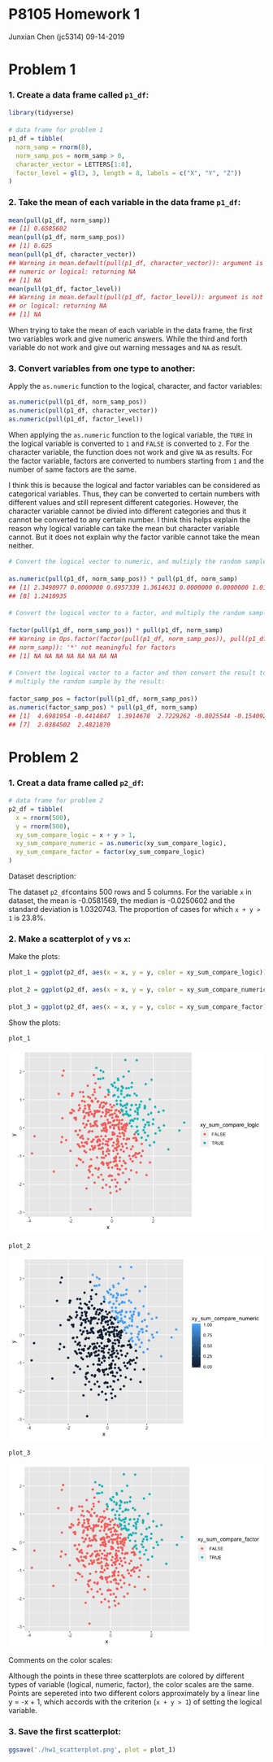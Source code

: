 P8105 Homework 1
================
Junxian Chen (jc5314)
09-14-2019

# Problem 1

### 1\. Create a data frame called `p1_df`:

``` r
library(tidyverse)

# data frame for problem 1
p1_df = tibble(                  
  norm_samp = rnorm(8),
  norm_samp_pos = norm_samp > 0,
  character_vector = LETTERS[1:8],
  factor_level = gl(3, 3, length = 8, labels = c("X", "Y", "Z"))
)
```

### 2\. Take the mean of each variable in the data frame `p1_df`:

``` r
mean(pull(p1_df, norm_samp))
## [1] 0.6585602
mean(pull(p1_df, norm_samp_pos))
## [1] 0.625
mean(pull(p1_df, character_vector))
## Warning in mean.default(pull(p1_df, character_vector)): argument is not
## numeric or logical: returning NA
## [1] NA
mean(pull(p1_df, factor_level))
## Warning in mean.default(pull(p1_df, factor_level)): argument is not numeric
## or logical: returning NA
## [1] NA
```

When trying to take the mean of each variable in the data frame, the
first two variables work and give numeric answers. While the third and
forth variable do not work and give out warning messages and `NA` as
result.

### 3\. Convert variables from one type to another:

Apply the `as.numeric` function to the logical, character, and factor
variables:

``` r
as.numeric(pull(p1_df, norm_samp_pos))
as.numeric(pull(p1_df, character_vector))
as.numeric(pull(p1_df, factor_level))
```

When applying the `as.numeric` function to the logical variable, the
`TURE` in the logical variable is converted to `1` and `FALSE` is
converted to `2`. For the character variable, the function does not work
and give `NA` as results. For the factor variable, factors are converted
to numbers starting from `1` and the number of same factors are the
same.

I think this is because the logical and factor variables can be
considered as categorical variables. Thus, they can be converted to
certain numbers with different values and still represent different
categories. However, the character variable cannot be divied into
different categories and thus it cannot be converted to any certain
number. I think this helps explain the reason why logical variable can
take the mean but character variable cannot. But it does not explain why
the factor varible cannot take the mean
neither.

``` r
# Convert the logical vector to numeric, and multiply the random sample by the result:

as.numeric(pull(p1_df, norm_samp_pos)) * pull(p1_df, norm_samp)
## [1] 2.3490977 0.0000000 0.6957339 1.3614631 0.0000000 0.0000000 1.0192251
## [8] 1.2410935

# Convert the logical vector to a factor, and multiply the random sample by the result:

factor(pull(p1_df, norm_samp_pos)) * pull(p1_df, norm_samp)
## Warning in Ops.factor(factor(pull(p1_df, norm_samp_pos)), pull(p1_df,
## norm_samp)): '*' not meaningful for factors
## [1] NA NA NA NA NA NA NA NA

# Convert the logical vector to a factor and then convert the result to numeric, and 
# multiply the random sample by the result:

factor_samp_pos = factor(pull(p1_df, norm_samp_pos))
as.numeric(factor_samp_pos) * pull(p1_df, norm_samp)
## [1]  4.6981954 -0.4414847  1.3914678  2.7229262 -0.8025544 -0.1540928
## [7]  2.0384502  2.4821870
```

# Problem 2

### 1\. Creat a data frame called `p2_df`:

``` r
# data frame for problem 2
p2_df = tibble(                  
  x = rnorm(500),
  y = rnorm(500),
  xy_sum_compare_logic = x + y > 1,
  xy_sum_compare_numeric = as.numeric(xy_sum_compare_logic),
  xy_sum_compare_factor = factor(xy_sum_compare_logic)
)
```

Dataset description:

The dataset `p2_df`contains 500 rows and 5 columns. For the variable `x`
in dataset, the mean is -0.0581569, the median is -0.0250602 and the
standard deviation is 1.0320743. The proportion of cases for which `x +
y > 1` is 23.8%.

### 2\. Make a scatterplot of `y` vs `x`:

Make the
plots:

``` r
plot_1 = ggplot(p2_df, aes(x = x, y = y, color = xy_sum_compare_logic)) + geom_point()

plot_2 = ggplot(p2_df, aes(x = x, y = y, color = xy_sum_compare_numeric)) + geom_point()

plot_3 = ggplot(p2_df, aes(x = x, y = y, color = xy_sum_compare_factor)) + geom_point()
```

Show the plots:

``` r
plot_1
```

![](p8105_hw1_jc5314_files/figure-gfm/unnamed-chunk-7-1.png)<!-- -->

``` r
plot_2
```

![](p8105_hw1_jc5314_files/figure-gfm/unnamed-chunk-7-2.png)<!-- -->

``` r
plot_3
```

![](p8105_hw1_jc5314_files/figure-gfm/unnamed-chunk-7-3.png)<!-- -->

Comments on the color scales:

Although the points in these three scatterplots are colored by different
types of variable (logical, numeric, factor), the color scales are the
same. Points are sepereted into two different colors approximately by a
linear line y = -x + 1, which accords with the criterion (`x + y > 1`)
of setting the logical variable.

### 3\. Save the first scatterplot:

``` r
ggsave('./hw1_scatterplot.png', plot = plot_1)
```
